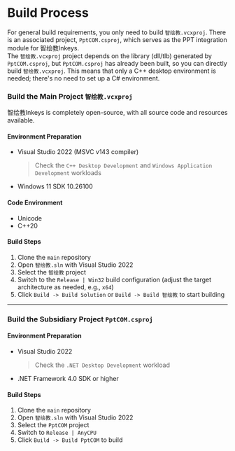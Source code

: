 # Build Process

For general build requirements, you only need to build `智绘教.vcxproj`. There is an associated project, `PptCOM.csproj`, which serves as the PPT integration module for 智绘教Inkeys.  
The `智绘教.vcxproj` project depends on the library (dll/tlb) generated by `PptCOM.csproj`, but `PptCOM.csproj` has already been built, so you can directly build `智绘教.vcxproj`. This means that only a C++ desktop environment is needed; there's no need to set up a C# environment.

### Build the Main Project `智绘教.vcxproj`
智绘教Inkeys is completely open-source, with all source code and resources available.

#### Environment Preparation
- Visual Studio 2022 (MSVC v143 compiler)  
  > Check the `C++ Desktop Development` and `Windows Application Development` workloads
- Windows 11 SDK 10.26100

#### Code Environment
- Unicode
- C++20

#### Build Steps
1. Clone the `main` repository
2. Open `智绘教.sln` with Visual Studio 2022
3. Select the `智绘教` project
4. Switch to the `Release | Win32` build configuration (adjust the target architecture as needed, e.g., `x64`)
5. Click `Build -> Build Solution` or `Build -> Build 智绘教` to start building

---

### Build the Subsidiary Project `PptCOM.csproj`

#### Environment Preparation
- Visual Studio 2022  
  > Check the `.NET Desktop Development` workload
- .NET Framework 4.0 SDK or higher

#### Build Steps
1. Clone the `main` repository
2. Open `智绘教.sln` with Visual Studio 2022
3. Select the `PptCOM` project
4. Switch to `Release | AnyCPU`
5. Click `Build -> Build PptCOM` to build
